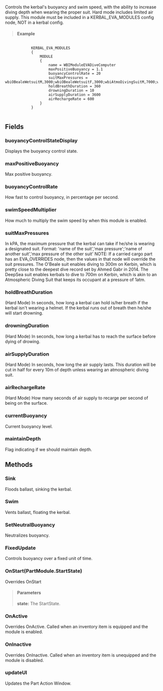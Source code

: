             
Controls the kerbal's buoyancy and swim speed, with the ability to increase diving depth when wearing the proper suit. Hard mode includes limited air supply. This module must be included in a KERBAL_EVA_MODULES config node, NOT in a kerbal config.
            
            
> #### Example
```

            KERBAL_EVA_MODULES
            {
                MODULE
                {
                    name = WBIModuleEVADiveComputer
                    maxPositiveBuoyancy = 1.1
                    buoyancyControlRate = 20
                    suitMaxPressures = wbiOBealeWetsuitM,3000;wbiOBealeWetsuitF,3000;wbiAtmoDivingSuitM,7000;wbiAtmoDivingSuitF,7000
                    holdBreathDuration = 360
                    drowningDuration = 10
                    airSupplyDuration = 3600
                    airRechargeRate = 600
                }
            }
            
```

            
        
## Fields

### buoyancyControlStateDisplay
Displays the buoyancy control state.
### maxPositiveBuoyancy
Max positive buoyancy.
### buoyancyControlRate
How fast to control buoyancy, in percentage per second.
### swimSpeedMultiplier
How much to multiply the swim speed by when this module is enabled.
### suitMaxPressures
In kPA, the maximum pressure that the kerbal can take if he/she is wearing a designated suit. Format: 'name of the suit','max pressure';'name of another suit','max pressure of the other suit' NOTE: If a carried cargo part has an EVA_OVERRIDES node, then the values in that node will override the suit pressures. The O'Beale suit enables diving to 300m on Kerbin, which is pretty close to the deepest dive record set by Ahmed Gabr in 2014. The DeepSea suit enables kerbals to dive to 700m on Kerbin, which is akin to an Atmospheric Diving Suit that keeps its occupant at a pressure of 1atm.
### holdBreathDuration
(Hard Mode) In seconds, how long a kerbal can hold is/her breath if the kerbal isn't wearing a helmet. If the kerbal runs out of breath then he/she will start drowning.
### drowningDuration
(Hard Mode) In seconds, how long a kerbal has to reach the surface before dying of drowing.
### airSupplyDuration
(Hard Mode) In seconds, how long the air supply lasts. This duration will be cut in half for every 10m of depth unless wearing an atmospheric diving suit.
### airRechargeRate
(Hard Mode) How many seconds of air supply to recarge per second of being on the surface.
### currentBuoyancy
Current buoyancy level.
### maintainDepth
Flag indicating if we should maintain depth.
## Methods


### Sink
Floods ballast, sinking the kerbal.

### Swim
Vents ballast, floating the kerbal.

### SetNeutralBuoyancy
Neutralizes buoyancy.

### FixedUpdate
Controls buoyancy over a fixed unit of time.

### OnStart(PartModule.StartState)
Overrides OnStart
> #### Parameters
> **state:** The StartState.


### OnActive
Overrides OnActive. Called when an inventory item is equipped and the module is enabled.

### OnInactive
Overrides OnInactive. Called when an inventory item is unequipped and the module is disabled.

### updateUI
Updates the Part Action Window.

